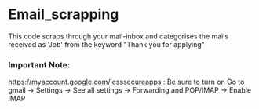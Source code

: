 # Email_scrapping
This code scraps through your mail-inbox and categorises the mails received as 'Job' from the keyword "Thank you for applying"
### Important Note:
https://myaccount.google.com/lesssecureapps  : Be sure to turn on
Go to gmail -> Settings -> See all settings -> Forwarding and POP/IMAP -> Enable IMAP 
